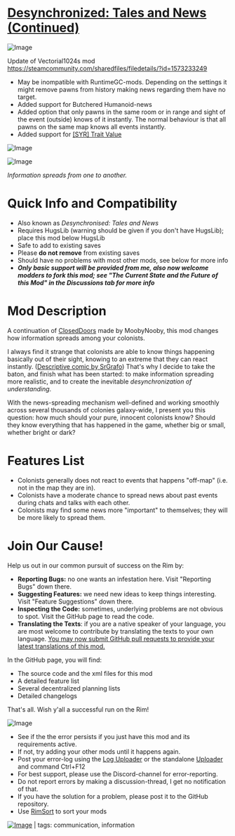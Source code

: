 # [Desynchronized: Tales and News (Continued)](https://steamcommunity.com/sharedfiles/filedetails/?id=2222607126)

![Image](https://i.imgur.com/buuPQel.png)

Update of Vectorial1024s mod
https://steamcommunity.com/sharedfiles/filedetails/?id=1573233249

- May be inompatible with RuntimeGC-mods. Depending on the settings it might remove pawns from history making news regarding them have no target.
- Added support for Butchered Humanoid-news
- Added option that only pawns in the same room or in range and sight of the event (outside) knows of it instantly. The normal behaviour is that all pawns on the same map knows all events instantly.
- Added support for [[SYR] Trait Value](https://steamcommunity.com/sharedfiles/filedetails/?id=2451324814)

![Image](https://i.imgur.com/pufA0kM.png)
	
![Image](https://i.imgur.com/Z4GOv8H.png)

*Information spreads from one to another.*

# Quick Info and Compatibility



- Also known as *Desynchronised: Tales and News*
- Requires HugsLib (warning should be given if you don't have HugsLib); place this mod below HugsLib
- Safe to add to existing saves
- Please **do not remove** from existing saves
- Should have no problems with most other mods, see below for more info
- ***Only basic support will be provided from me, also now welcome modders to fork this mod; see "The Current State and the Future of this Mod" in the Discussions tab for more info***


# Mod Description

A continuation of [ClosedDoors](https://steamcommunity.com/sharedfiles/filedetails/?id=1315706945) made by MoobyNooby, this mod changes how information spreads among your colonists.

I always find it strange that colonists are able to know things happening basically out of their sight, knowing to an extreme that they can react instantly. ([Descriptive comic by SrGrafo](https://rimworldme.tumblr.com/post/165485304313/innocent-prisoners-of-rimworld)) That's why I decide to take the baton, and finish what has been started: to make information spreading more realistic, and to create the inevitable *desynchronization of understanding*.

With the news-spreading mechanism well-defined and working smoothly across several thousands of colonies galaxy-wide, I present you this question: how much should your pure, innocent colonists know? Should they know everything that has happened in the game, whether big or small, whether bright or dark?

# Features List



- Colonists generally does not react to events that happens "off-map" (i.e. not in the map they are in).
- Colonists have a moderate chance to spread news about past events during chats and talks with each other.
- Colonists may find some news more "important" to themselves; they will be more likely to spread them.



# Join Our Cause!

Help us out in our common pursuit of success on the Rim by:


- **Reporting Bugs:** no one wants an infestation here. Visit "Reporting Bugs" down there.
- **Suggesting Features:** we need new ideas to keep things interesting. Visit "Feature Suggestions" down there.
- **Inspecting the Code:** sometimes, underlying problems are not obvious to spot. Visit the GitHub page to read the code.
- **Translating the Texts**: if you are a native speaker of your language, you are most welcome to contribute by translating the texts to your own language. <ins>You may now submit GitHub pull requests to provide your latest translations of this mod.</ins>


In the GitHub page, you will find:


- The source code and the xml files for this mod
- A detailed feature list
- Several decentralized planning lists
- Detailed changelogs



That's all. Wish y'all a successful run on the Rim!


![Image](https://i.imgur.com/PwoNOj4.png)



-  See if the the error persists if you just have this mod and its requirements active.
-  If not, try adding your other mods until it happens again.
-  Post your error-log using the [Log Uploader](https://steamcommunity.com/sharedfiles/filedetails/?id=2873415404) or the standalone [Uploader](https://steamcommunity.com/sharedfiles/filedetails/?id=2873415404) and command Ctrl+F12
-  For best support, please use the Discord-channel for error-reporting.
-  Do not report errors by making a discussion-thread, I get no notification of that.
-  If you have the solution for a problem, please post it to the GitHub repository.
-  Use [RimSort](https://github.com/RimSort/RimSort/releases/latest) to sort your mods

 

[![Image](https://img.shields.io/github/v/release/emipa606/Desynchronized?label=latest%20version&style=plastic&color=9f1111&labelColor=black)](https://steamcommunity.com/sharedfiles/filedetails/changelog/2222607126) | tags:  communication, information
